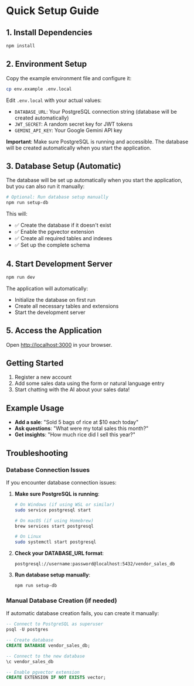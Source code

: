 # Quick Setup Guide

## 1. Install Dependencies
```bash
npm install
```

## 2. Environment Setup
Copy the example environment file and configure it:
```bash
cp env.example .env.local
```

Edit `.env.local` with your actual values:
- `DATABASE_URL`: Your PostgreSQL connection string (database will be created automatically)
- `JWT_SECRET`: A random secret key for JWT tokens
- `GEMINI_API_KEY`: Your Google Gemini API key

**Important**: Make sure PostgreSQL is running and accessible. The database will be created automatically when you start the application.

## 3. Database Setup (Automatic)
The database will be set up automatically when you start the application, but you can also run it manually:

```bash
# Optional: Run database setup manually
npm run setup-db
```

This will:
- ✅ Create the database if it doesn't exist
- ✅ Enable the pgvector extension
- ✅ Create all required tables and indexes
- ✅ Set up the complete schema

## 4. Start Development Server
```bash
npm run dev
```

The application will automatically:
- Initialize the database on first run
- Create all necessary tables and extensions
- Start the development server

## 5. Access the Application
Open [http://localhost:3000](http://localhost:3000) in your browser.

## Getting Started
1. Register a new account
2. Add some sales data using the form or natural language entry
3. Start chatting with the AI about your sales data!

## Example Usage
- **Add a sale**: "Sold 5 bags of rice at $10 each today"
- **Ask questions**: "What were my total sales this month?"
- **Get insights**: "How much rice did I sell this year?"

## Troubleshooting

### Database Connection Issues
If you encounter database connection issues:

1. **Make sure PostgreSQL is running**:
   ```bash
   # On Windows (if using WSL or similar)
   sudo service postgresql start
   
   # On macOS (if using Homebrew)
   brew services start postgresql
   
   # On Linux
   sudo systemctl start postgresql
   ```

2. **Check your DATABASE_URL format**:
   ```
   postgresql://username:password@localhost:5432/vendor_sales_db
   ```

3. **Run database setup manually**:
   ```bash
   npm run setup-db
   ```

### Manual Database Creation (if needed)
If automatic database creation fails, you can create it manually:

```sql
-- Connect to PostgreSQL as superuser
psql -U postgres

-- Create database
CREATE DATABASE vendor_sales_db;

-- Connect to the new database
\c vendor_sales_db

-- Enable pgvector extension
CREATE EXTENSION IF NOT EXISTS vector;
```
